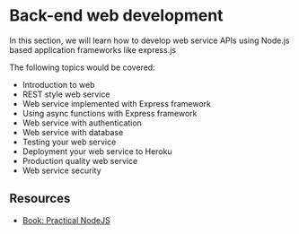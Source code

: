 # Back-end web development

In this section, we will learn how to develop web service APIs using Node.js based application frameworks like express.js

The following topics would be covered:

* Introduction to web
* REST style web service
* Web service implemented with Express framework
* Using async functions with Express framework
* Web service with authentication
* Web service with database
* Testing your web service
* Deployment your web service to Heroku
* Production quality web service
* Web service security

## Resources

* [Book: Practical NodeJS](https://github.com/azat-co/practicalnode)